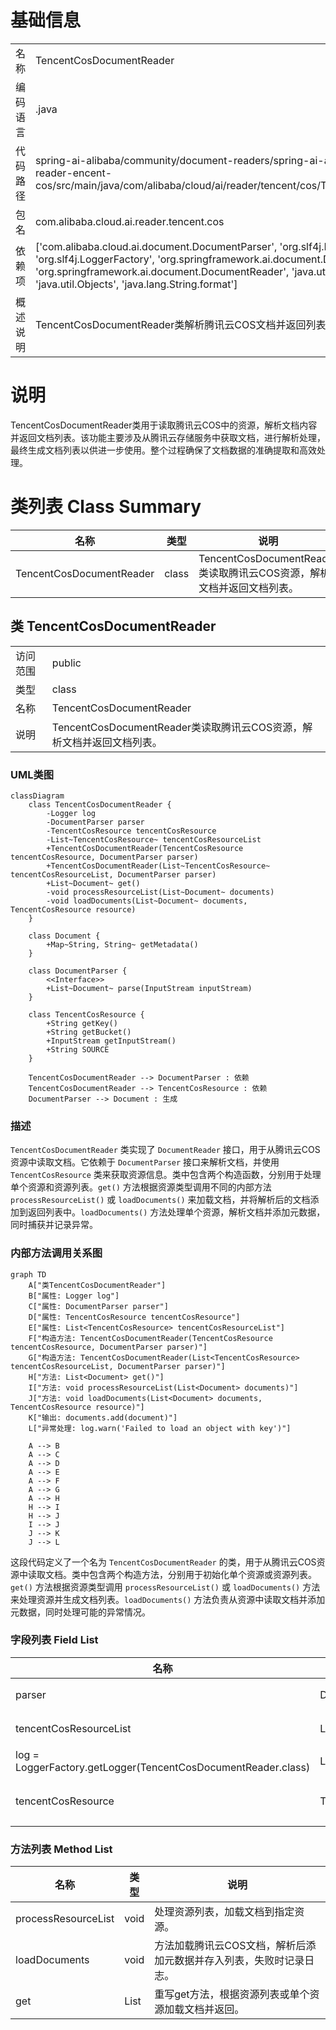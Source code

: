 # 基础信息

|      |      |
|------|------|
| 名称 | TencentCosDocumentReader |
| 编码语言 | .java |
| 代码路径 | spring-ai-alibaba/community/document-readers/spring-ai-alibaba-starter-document-reader-encent-cos/src/main/java/com/alibaba/cloud/ai/reader/tencent/cos/TencentCosDocumentReader.java |
| 包名 | com.alibaba.cloud.ai.reader.tencent.cos |
| 依赖项 | ['com.alibaba.cloud.ai.document.DocumentParser', 'org.slf4j.Logger', 'org.slf4j.LoggerFactory', 'org.springframework.ai.document.Document', 'org.springframework.ai.document.DocumentReader', 'java.util.ArrayList', 'java.util.List', 'java.util.Objects', 'java.lang.String.format'] |
| 概述说明 | TencentCosDocumentReader类解析腾讯云COS文档并返回列表。 |

# 说明

TencentCosDocumentReader类用于读取腾讯云COS中的资源，解析文档内容并返回文档列表。该功能主要涉及从腾讯云存储服务中获取文档，进行解析处理，最终生成文档列表以供进一步使用。整个过程确保了文档数据的准确提取和高效处理。

# 类列表 Class Summary

| 名称   | 类型  | 说明 |
|-------|------|-------------|
| TencentCosDocumentReader | class | TencentCosDocumentReader类读取腾讯云COS资源，解析文档并返回文档列表。 |



## 类 TencentCosDocumentReader

|      |      |
|------|------|
| 访问范围 | public |
| 类型 | class |
| 名称 | TencentCosDocumentReader |
| 说明 | TencentCosDocumentReader类读取腾讯云COS资源，解析文档并返回文档列表。 |


### UML类图

```mermaid
classDiagram
    class TencentCosDocumentReader {
        -Logger log
        -DocumentParser parser
        -TencentCosResource tencentCosResource
        -List~TencentCosResource~ tencentCosResourceList
        +TencentCosDocumentReader(TencentCosResource tencentCosResource, DocumentParser parser)
        +TencentCosDocumentReader(List~TencentCosResource~ tencentCosResourceList, DocumentParser parser)
        +List~Document~ get()
        -void processResourceList(List~Document~ documents)
        -void loadDocuments(List~Document~ documents, TencentCosResource resource)
    }

    class Document {
        +Map~String, String~ getMetadata()
    }

    class DocumentParser {
        <<Interface>>
        +List~Document~ parse(InputStream inputStream)
    }

    class TencentCosResource {
        +String getKey()
        +String getBucket()
        +InputStream getInputStream()
        +String SOURCE
    }

    TencentCosDocumentReader --> DocumentParser : 依赖
    TencentCosDocumentReader --> TencentCosResource : 依赖
    DocumentParser --> Document : 生成
```

### 描述
`TencentCosDocumentReader` 类实现了 `DocumentReader` 接口，用于从腾讯云COS资源中读取文档。它依赖于 `DocumentParser` 接口来解析文档，并使用 `TencentCosResource` 类来获取资源信息。类中包含两个构造函数，分别用于处理单个资源和资源列表。`get()` 方法根据资源类型调用不同的内部方法 `processResourceList()` 或 `loadDocuments()` 来加载文档，并将解析后的文档添加到返回列表中。`loadDocuments()` 方法处理单个资源，解析文档并添加元数据，同时捕获并记录异常。


### 内部方法调用关系图

```mermaid
graph TD
    A["类TencentCosDocumentReader"]
    B["属性: Logger log"]
    C["属性: DocumentParser parser"]
    D["属性: TencentCosResource tencentCosResource"]
    E["属性: List<TencentCosResource> tencentCosResourceList"]
    F["构造方法: TencentCosDocumentReader(TencentCosResource tencentCosResource, DocumentParser parser)"]
    G["构造方法: TencentCosDocumentReader(List<TencentCosResource> tencentCosResourceList, DocumentParser parser)"]
    H["方法: List<Document> get()"]
    I["方法: void processResourceList(List<Document> documents)"]
    J["方法: void loadDocuments(List<Document> documents, TencentCosResource resource)"]
    K["输出: documents.add(document)"]
    L["异常处理: log.warn('Failed to load an object with key')"]

    A --> B
    A --> C
    A --> D
    A --> E
    A --> F
    A --> G
    A --> H
    H --> I
    H --> J
    I --> J
    J --> K
    J --> L
```

这段代码定义了一个名为 `TencentCosDocumentReader` 的类，用于从腾讯云COS资源中读取文档。类中包含两个构造方法，分别用于初始化单个资源或资源列表。`get()` 方法根据资源类型调用 `processResourceList()` 或 `loadDocuments()` 方法来处理资源并生成文档列表。`loadDocuments()` 方法负责从资源中读取文档并添加元数据，同时处理可能的异常情况。

### 字段列表 Field List

| 名称  | 类型  | 说明 |
|-------|-------|------|
| parser | DocumentParser | 私有且不可变的文档解析器实例。 |
| tencentCosResourceList | List<TencentCosResource> | 包含腾讯云存储资源列表的私有变量。 |
| log = LoggerFactory.getLogger(TencentCosDocumentReader.class) | Logger | TencentCosDocumentReader类中定义了日志记录器log。 |
| tencentCosResource | TencentCosResource | 声明了一个私有的TencentCosResource对象变量。 |

### 方法列表 Method List

| 名称  | 类型  | 说明 |
|-------|-------|------|
| processResourceList | void | 处理资源列表，加载文档到指定资源。 |
| loadDocuments | void | 方法加载腾讯云COS文档，解析后添加元数据并存入列表，失败时记录日志。 |
| get | List<Document> | 重写get方法，根据资源列表或单个资源加载文档并返回。 |




